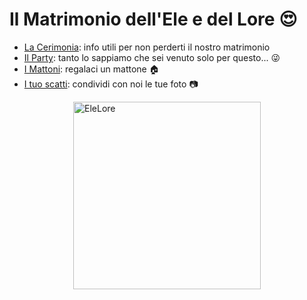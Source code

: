 # Il Matrimonio dell'Ele e del Lore :heart_eyes:

* [La Cerimonia](./cerimonia.md): info utili per non perderti il nostro matrimonio 
* [Il Party](./party.md): tanto lo sappiamo che sei venuto solo per questo... :stuck_out_tongue_winking_eye:
* [I Mattoni](./mattoni.md): regalaci un mattone :house:
* [I tuo scatti](./foto.md): condividi con noi le tue foto :camera: 

<img src="../images/eleloreround.png" alt="EleLore" style="display: block; margin:0 auto;" width="300"/>